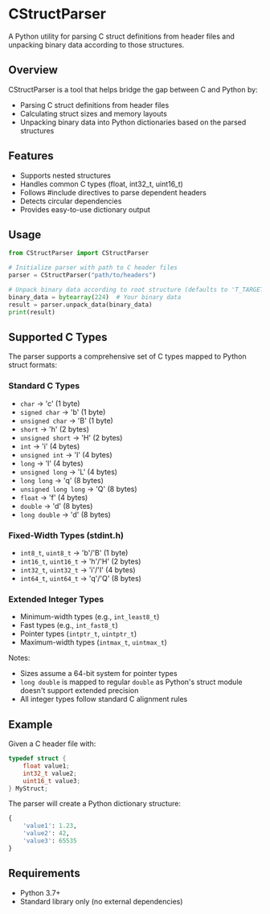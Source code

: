 # CStructParser

A Python utility for parsing C struct definitions from header files and unpacking binary data according to those structures.

## Overview

CStructParser is a tool that helps bridge the gap between C and Python by:
- Parsing C struct definitions from header files
- Calculating struct sizes and memory layouts
- Unpacking binary data into Python dictionaries based on the parsed structures

## Features

- Supports nested structures
- Handles common C types (float, int32_t, uint16_t)
- Follows #include directives to parse dependent headers
- Detects circular dependencies
- Provides easy-to-use dictionary output

## Usage

```python
from CStructParser import CStructParser

# Initialize parser with path to C header files
parser = CStructParser("path/to/headers")

# Unpack binary data according to root structure (defaults to 'T_TARGET')
binary_data = bytearray(224)  # Your binary data
result = parser.unpack_data(binary_data)
print(result)
```

## Supported C Types

The parser supports a comprehensive set of C types mapped to Python struct formats:

### Standard C Types
- `char` -> 'c' (1 byte)
- `signed char` -> 'b' (1 byte)
- `unsigned char` -> 'B' (1 byte)
- `short` -> 'h' (2 bytes)
- `unsigned short` -> 'H' (2 bytes)
- `int` -> 'i' (4 bytes)
- `unsigned int` -> 'I' (4 bytes)
- `long` -> 'l' (4 bytes)
- `unsigned long` -> 'L' (4 bytes)
- `long long` -> 'q' (8 bytes)
- `unsigned long long` -> 'Q' (8 bytes)
- `float` -> 'f' (4 bytes)
- `double` -> 'd' (8 bytes)
- `long double` -> 'd' (8 bytes)

### Fixed-Width Types (stdint.h)
- `int8_t`, `uint8_t` -> 'b'/'B' (1 byte)
- `int16_t`, `uint16_t` -> 'h'/'H' (2 bytes)
- `int32_t`, `uint32_t` -> 'i'/'I' (4 bytes)
- `int64_t`, `uint64_t` -> 'q'/'Q' (8 bytes)

### Extended Integer Types
- Minimum-width types (e.g., `int_least8_t`)
- Fast types (e.g., `int_fast8_t`)
- Pointer types (`intptr_t`, `uintptr_t`)
- Maximum-width types (`intmax_t`, `uintmax_t`)

Notes:
- Sizes assume a 64-bit system for pointer types
- `long double` is mapped to regular `double` as Python's struct module doesn't support extended precision
- All integer types follow standard C alignment rules

## Example

Given a C header file with:

```c
typedef struct {
    float value1;
    int32_t value2;
    uint16_t value3;
} MyStruct;
```

The parser will create a Python dictionary structure:

```python
{
    'value1': 1.23,
    'value2': 42,
    'value3': 65535
}
```

## Requirements

- Python 3.7+
- Standard library only (no external dependencies)
